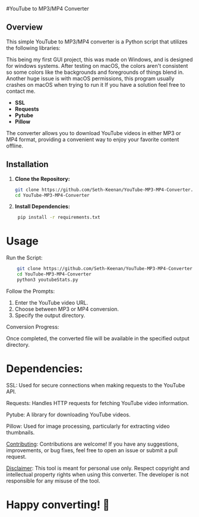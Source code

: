 #YouTube to MP3/MP4 Converter

## Overview

This simple YouTube to MP3/MP4 converter is a Python script that utilizes the following libraries:
	
This being my first GUI project, this was made on Windows, and is designed for windows systems.
After testing on macOS, the colors aren't consistent so some colors like the backgrounds and foregrounds of things blend in.
Another huge issue is with macOS permissions, this program usually crashes on macOS when trying to run it
If you have a solution feel free to contact me.

- **SSL**
- **Requests**
- **Pytube**
- **Pillow**

The converter allows you to download YouTube videos in either MP3 or MP4 format, providing a convenient way to enjoy your favorite content offline.

## Installation

1. **Clone the Repository:**
   ```bash
   git clone https://github.com/Seth-Keenan/YouTube-MP3-MP4-Converter.git
   cd YouTube-MP3-MP4-Converter
   ```

2. **Install Dependencies:**
   ```bash
    pip install -r requirements.txt
   ```

# Usage
Run the Script:
  ```bash
      git clone https://github.com/Seth-Keenan/YouTube-MP3-MP4-Converter.git
      cd YouTube-MP3-MP4-Converter
      python3 youtubeStats.py
  ```
Follow the Prompts:

1. Enter the YouTube video URL.
2. Choose between MP3 or MP4 conversion.
3. Specify the output directory.

Conversion Progress:

Once completed, the converted file will be available in the specified output directory.

# Dependencies:
SSL: Used for secure connections when making requests to the YouTube API.

Requests: Handles HTTP requests for fetching YouTube video information.

Pytube: A library for downloading YouTube videos.

Pillow: Used for image processing, particularly for extracting video thumbnails.

<ins>Contributing</ins>:
Contributions are welcome! If you have any suggestions, improvements, or bug fixes, feel free to open an issue or submit a pull request.

<ins>Disclaimer</ins>:
This tool is meant for personal use only. Respect copyright and intellectual property rights when using this converter. The developer is not responsible for any misuse of the tool.

# Happy converting! 🎉
